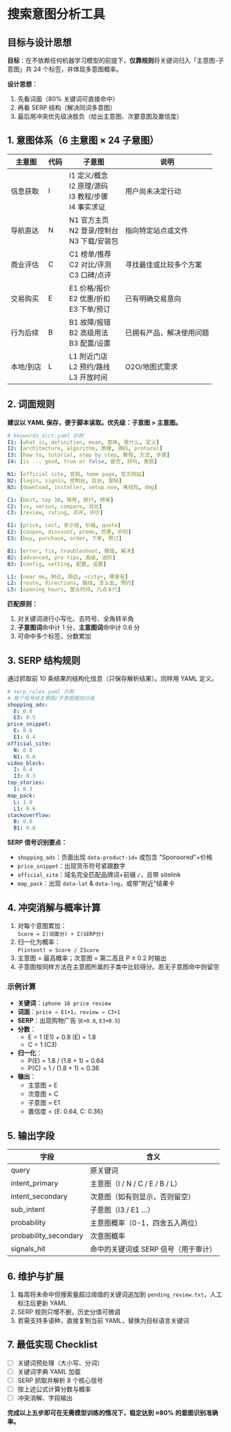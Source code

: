
# 搜索意图分析工具

## 目标与设计思想

**目标**：在不依赖任何机器学习模型的前提下，**仅靠规则**将关键词归入「主意图-子意图」共 24 个标签，并体现多意图概率。

**设计思想**：
1. 先看词面（80% 关键词可直接命中）
2. 再看 SERP 结构（解决同词多意图）
3. 最后用冲突优先级决胜负（给出主意图、次要意图及置信度）

## 1. 意图体系（6 主意图 × 24 子意图）

| 主意图     | 代码 | 子意图                                       | 说明                   |
|------------|------|----------------------------------------------|------------------------|
| 信息获取   | I    | I1 定义/概念<br>I2 原理/源码<br>I3 教程/步骤<br>I4 事实求证 | 用户尚未决定行动       |
| 导航直达   | N    | N1 官方主页<br>N2 登录/控制台<br>N3 下载/安装包 | 指向特定站点或文件     |
| 商业评估   | C    | C1 榜单/推荐<br>C2 对比/评测<br>C3 口碑/点评 | 寻找最佳或比较多个方案 |
| 交易购买   | E    | E1 价格/报价<br>E2 优惠/折扣<br>E3 下单/预订 | 已有明确交易意向       |
| 行为后续   | B    | B1 故障/报错<br>B2 高级用法<br>B3 配置/设置 | 已拥有产品，解决使用问题 |
| 本地/到店  | L    | L1 附近门店<br>L2 预约/路线<br>L3 开放时间 | O2O/地图式需求         |

## 2. 词面规则

**建议以 YAML 保存，便于脚本读取。优先级：子意图 > 主意图。**

```yaml
# keywords_dict.yaml 示例
I1: [what is, definition, mean, 意味, 是什么, 定义]
I2: [architecture, algorithm, 原理, 源码, protocol]
I3: [how to, tutorial, step by step, 教程, 方法, 步骤]
I4: [is ... good, true or false, 是否, 好吗, 真假]

N1: [official site, 官网, home page, 官方网站]
N2: [login, signin, 控制台, 后台, 登陆]
N3: [download, installer, setup.exe, 离线包, dmg]

C1: [best, top 10, 推荐, 排行, 榜单]
C2: [vs, versus, compare, 对比]
C3: [review, rating, 点评, 评价]

E1: [price, cost, 多少钱, 价格, quote]
E2: [coupon, discount, promo, 优惠, 折扣]
E3: [buy, purchase, order, 下单, 预订]

B1: [error, fix, troubleshoot, 报错, 解决]
B2: [advanced, pro tips, 高级, 进阶]
B3: [config, setting, 配置, 设置]

L1: [near me, 附近, 周边, <city>, 哪里有]
L2: [route, directions, 路线, 怎么去, 预约]
L3: [opening hours, 营业时间, 几点关门]
```

**匹配原则：**
1. 对关键词进行小写化、去符号、全角转半角
2. **子意图词**命中计 1 分，**主意图词**命中计 0.6 分
3. 可命中多个标签，分数累加

## 3. SERP 结构规则

通过抓取前 10 条结果的结构化信息（只保存解析结果）。同样用 YAML 定义。

```yaml
# serp_rules.yaml 示例
# 每个信号给主意图/子意图增加分值
shopping_ads:
  E: 0.8
  E3: 0.5
price_snippet:
  E: 0.6
  E1: 0.4
official_site:
  N: 0.8
  N1: 0.6
video_block:
  I: 0.4
  I3: 0.3
top_stories:
  I: 0.3
map_pack:
  L: 1.0
  L1: 0.6
stackoverflow:
  B: 0.8
  B1: 0.6
```

**SERP 信号识别要点：**
- `shopping_ads`：页面出现 `data-product-id=` 或包含 "Sponsored"+价格
- `price_snippet`：出现货币符号紧跟数字
- `official_site`：域名完全匹配品牌词+前缀 `/`，且带 sitelink
- `map_pack`：出现 `data-lat` & `data-lng`，或带"附近"结果卡

## 4. 冲突消解与概率计算

1. 对每个意图累加：  
   `Score = Σ(词面分) + Σ(SERP分)`
2. 归一化为概率：  
   `P(intent) = Score / ΣScore`
3. 主意图 = 最高概率；次意图 = 第二高且 P ≥ 0.2 时输出
4. 子意图按同样方法在主意图所属的子类中比较得分。若无子意图命中则留空

### 示例计算

- **关键词**：`iphone 16 price review`
- **词面**：`price → E1+1`，`review → C3+1`
- **SERP**：出现购物广告 (`E+0.8`, `E3+0.5`)
- **分数**：
  - E = 1 (E1) + 0.8 (E) = 1.8
  - C = 1 (C3)
- **归一化**：
  - P(E) = 1.8 / (1.8 + 1) = 0.64
  - P(C) = 1 / (1.8 + 1) = 0.36
- **输出**：
  - 主意图 = E
  - 次意图 = C
  - 子意图 = E1
  - 置信度 = {E: 0.64, C: 0.36}

## 5. 输出字段

| 字段                | 含义                                       |
|---------------------|-------------------------------------------|
| query               | 原关键词                                   |
| intent_primary      | 主意图（I / N / C / E / B / L）           |
| intent_secondary    | 次意图（如有则显示，否则留空）             |
| sub_intent          | 子意图（I3 / E1 …）                        |
| probability         | 主意图概率（0-1，四舍五入两位）            |
| probability_secondary | 次意图概率                               |
| signals_hit         | 命中的关键词或 SERP 信号（用于审计）       |

## 6. 维护与扩展

1. 每周将未命中但搜索量超过阈值的关键词追加到 `pending_review.txt`，人工标注后更新 YAML
2. SERP 规则只增不删，历史分值可微调
3. 若需支持多语种，直接复制当前 YAML，替换为目标语言关键词

## 7. 最低实现 Checklist

- [ ] 关键词预处理（大小写、分词）
- [ ] 关键词字典 YAML 加载
- [ ] SERP 抓取并解析 8 个核心信号
- [ ] 按上述公式计算分数与概率
- [ ] 冲突消解、字段输出

**完成以上五步即可在无需模型训练的情况下，稳定达到 ≈80% 的意图识别准确率。**
